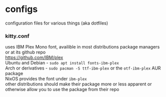 # configs
configuration files for various things (aka dotfiles)

### kitty.conf
uses IBM Plex Mono font, availible in most distributions package managers or at its github repo  
https://github.com/IBM/plex  
Ubuntu and Debian - `sudo apt install fonts-ibm-plex`  
Arch or derivatives - `sudo pacman -S ttf-ibm-plex` or the `otf-ibm-plex` AUR package  
NixOS provides the font under `ibm-plex`  
other distributions should make their package more or less apparent or otherwise allow you to use the package from their repo
